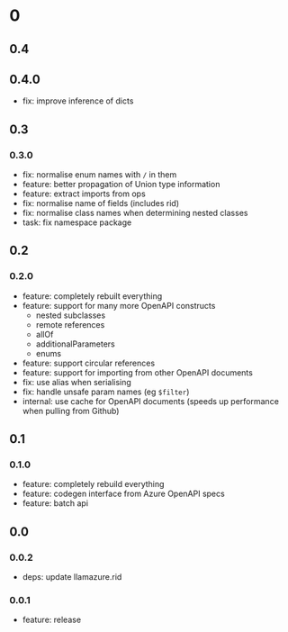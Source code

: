 # 0

## 0.4

## 0.4.0

- fix: improve inference of dicts 

## 0.3

### 0.3.0

- fix: normalise enum names with `/` in them
- feature: better propagation of Union type information
- feature: extract imports from ops
- fix: normalise name of fields (includes rid)
- fix: normalise class names when determining nested classes
- task: fix namespace package

## 0.2

### 0.2.0

- feature: completely rebuilt everything
- feature: support for many more OpenAPI constructs
  - nested subclasses
  - remote references
  - allOf
  - additionalParameters
  - enums
- feature: support circular references
- feature: support for importing from other OpenAPI documents
- fix: use alias when serialising
- fix: handle unsafe param names (eg `$filter`)
- internal: use cache for OpenAPI documents (speeds up performance when pulling from Github)

## 0.1

### 0.1.0

- feature: completely rebuild everything
- feature: codegen interface from Azure OpenAPI specs
- feature: batch api

## 0.0

### 0.0.2

- deps: update llamazure.rid

### 0.0.1

- feature: release
